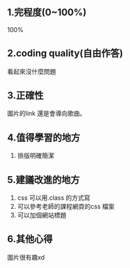 ## 1.完程度(0~100%)
100%

## 2.coding quality(自由作答)
看起來沒什麼問題

## 3.正確性
圖片的link 還是會導向歌曲。

## 4.值得學習的地方

1. 排版明確簡潔

## 5.建議改進的地方

1. css 可以用.class 的方式寫
2. 可以參考老師的課程網頁的css 檔案
3. 可以加個網站標題

## 6.其他心得

圖片很有趣xd

